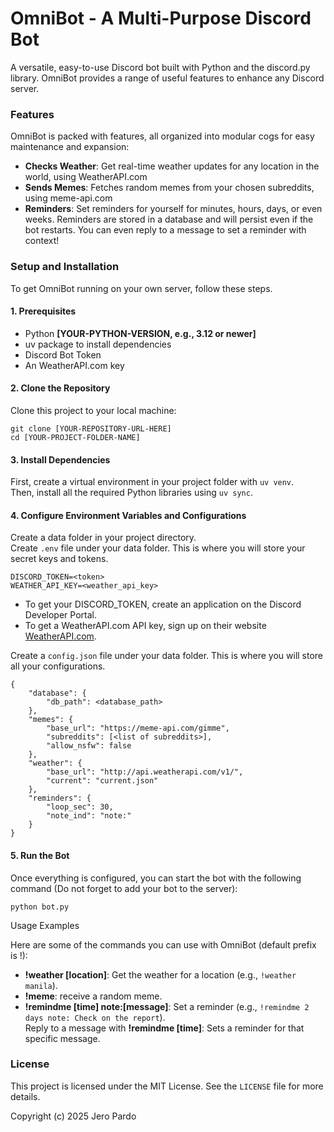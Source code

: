 # OmniBot - A Multi-Purpose Discord Bot

A versatile, easy-to-use Discord bot built with Python and the discord.py library. OmniBot provides a range of useful features to enhance any Discord server.

### Features

OmniBot is packed with features, all organized into modular cogs for easy maintenance and expansion:

- **Checks Weather**: Get real-time weather updates for any location in the world, using WeatherAPI.com  
- **Sends Memes**: Fetches random memes from your chosen subreddits, using meme-api.com  
- **Reminders**: Set reminders for yourself for minutes, hours, days, or even weeks. Reminders are stored in a database and will persist even if the bot restarts. You can even reply to a message to set a reminder with context!  

### Setup and Installation

To get OmniBot running on your own server, follow these steps.
#### 1. Prerequisites

- Python **[YOUR-PYTHON-VERSION, e.g., 3.12 or newer]**  
- uv package to install dependencies  
- Discord Bot Token  
- An WeatherAPI.com key  

#### 2. Clone the Repository

Clone this project to your local machine:
```
git clone [YOUR-REPOSITORY-URL-HERE]
cd [YOUR-PROJECT-FOLDER-NAME]
```

#### 3. Install Dependencies

First, create a virtual environment in your project folder with `uv venv`.  
Then, install all the required Python libraries using `uv sync`.

#### 4. Configure Environment Variables and Configurations

Create a data folder in your project directory.  
Create `.env` file under your data folder. This is where you will store your secret keys and tokens.
```
DISCORD_TOKEN=<token>
WEATHER_API_KEY=<weather_api_key>
```
- To get your DISCORD_TOKEN, create an application on the Discord Developer Portal.  
- To get a WeatherAPI.com API key, sign up on their website [WeatherAPI.com](https://www.weatherapi.com/).  

Create a `config.json` file under your data folder. This is where you will store all your configurations.
```
{
    "database": {
        "db_path": <database_path>
    },
    "memes": {
        "base_url": "https://meme-api.com/gimme",
        "subreddits": [<list of subreddits>],
        "allow_nsfw": false
    },
    "weather": {
        "base_url": "http://api.weatherapi.com/v1/",
        "current": "current.json"
    },
    "reminders": {
        "loop_sec": 30,
        "note_ind": "note:"
    }
}
```


#### 5. Run the Bot

Once everything is configured, you can start the bot with the following command (Do not forget to add your bot to the server):
```
python bot.py
```

Usage Examples

Here are some of the commands you can use with OmniBot (default prefix is !):  
- **!weather [location]**: Get the weather for a location (e.g., `!weather manila`).  
- **!meme**: receive a random meme.  
- **!remindme [time] note:[message]**: Set a reminder (e.g., `!remindme 2 days note: Check on the report`).  
Reply to a message with **!remindme [time]**: Sets a reminder for that specific message.  


### License

This project is licensed under the MIT License. See the `LICENSE` file for more details.

Copyright (c) 2025 Jero Pardo